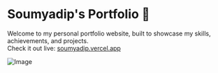 # Soumyadip's Portfolio 🚀

Welcome to my personal portfolio website, built to showcase my skills, achievements, and projects.  
Check it out live: [soumyadip.vercel.app](https://soumyadip.vercel.app)


![Image](https://github.com/user-attachments/assets/61390433-dfb1-4ee9-9b23-8c1dd120ae47)
